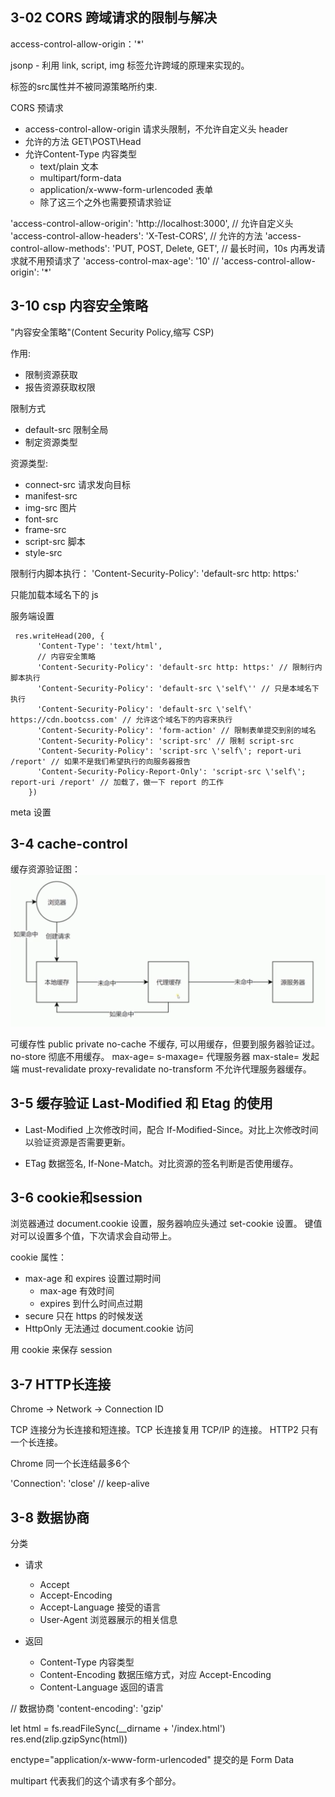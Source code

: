 ## 3-02 CORS 跨域请求的限制与解决
access-control-allow-origin：'*'

jsonp - 利用 link, script, img 标签允许跨域的原理来实现的。

标签的src属性并不被同源策略所约束.

CORS 预请求
- access-control-allow-origin 请求头限制，不允许自定义头 header
- 允许的方法 GET\POST\Head
- 允许Content-Type 内容类型
    - text/plain 文本
    - multipart/form-data 
    - application/x-www-form-urlencoded 表单
    - 除了这三个之外也需要预请求验证
    
'access-control-allow-origin': 'http://localhost:3000',
// 允许自定义头
'access-control-allow-headers': 'X-Test-CORS',
// 允许的方法
'access-control-allow-methods': 'PUT, POST, Delete, GET',
// 最长时间，10s 内再发请求就不用预请求了
'access-control-max-age': '10'
// 'access-control-allow-origin': '*'

## 3-10 csp 内容安全策略

"内容安全策略"(Content Security Policy,缩写 CSP)

作用:
- 限制资源获取
- 报告资源获取权限

限制方式
- default-src 限制全局
- 制定资源类型

资源类型: 
- connect-src 请求发向目标
- manifest-src
- img-src 图片
- font-src
- frame-src
- script-src 脚本
- style-src 

限制行内脚本执行：
'Content-Security-Policy': 'default-src http: https:'

只能加载本域名下的 js

服务端设置
```
 res.writeHead(200, {
      'Content-Type': 'text/html',
      // 内容安全策略
      'Content-Security-Policy': 'default-src http: https:' // 限制行内脚本执行
      'Content-Security-Policy': 'default-src \'self\'' // 只是本域名下执行
      'Content-Security-Policy': 'default-src \'self\' https://cdn.bootcss.com' // 允许这个域名下的内容来执行
      'Content-Security-Policy': 'form-action' // 限制表单提交到别的域名
      'Content-Security-Policy': 'script-src' // 限制 script-src
      'Content-Security-Policy': 'script-src \'self\'; report-uri /report' // 如果不是我们希望执行的向服务器报告
      'Content-Security-Policy-Report-Only': 'script-src \'self\'; report-uri /report' // 加载了，做一下 report 的工作
    })
```

meta 设置
  <meta http-equiv="Content-Security-Policy" content="default-src 'self'; img-src https://*; child-src 'none';">


## 3-4 cache-control
缓存资源验证图：
![缓存资源验证](./cache.png)

可缓存性
public
private
no-cache 不缓存, 可以用缓存，但要到服务器验证过。
no-store 彻底不用缓存。
max-age=<seconds>
s-maxage=<seconds> 代理服务器
max-stale=<seconds> 发起端
must-revalidate 
proxy-revalidate 
no-transform 不允许代理服务器缓存。

## 3-5 缓存验证 Last-Modified 和 Etag 的使用
- Last-Modified 上次修改时间，配合 If-Modified-Since。对比上次修改时间以验证资源是否需要更新。

- ETag 数据签名, If-None-Match。对比资源的签名判断是否使用缓存。

## 3-6 cookie和session
浏览器通过 document.cookie 设置，服务器响应头通过 set-cookie 设置。 键值对可以设置多个值，下次请求会自动带上。

cookie 属性：
- max-age 和 expires 设置过期时间   
  - max-age 有效时间
  - expires 到什么时间点过期
- secure 只在 https 的时候发送
- HttpOnly 无法通过 document.cookie 访问

用 cookie 来保存 session


## 3-7 HTTP长连接
Chrome -> Network -> Connection ID

TCP 连接分为长连接和短连接。TCP 长连接复用 TCP/IP 的连接。
HTTP2 只有一个长连接。

Chrome 同一个长连结最多6个

'Connection': 'close' // keep-alive


## 3-8 数据协商
分类
- 请求 
  - Accept
  - Accept-Encoding
  - Accept-Language 接受的语言
  - User-Agent 浏览器展示的相关信息
  
- 返回
  - Content-Type 内容类型
  - Content-Encoding 数据压缩方式，对应 Accept-Encoding
  - Content-Language 返回的语言
  
  
// 数据协商
'content-encoding': 'gzip'
        
let html = fs.readFileSync(__dirname + '/index.html')
res.end(zlip.gzipSync(html))

enctype="application/x-www-form-urlencoded"
提交的是 Form Data

multipart 代表我们的这个请求有多个部分。